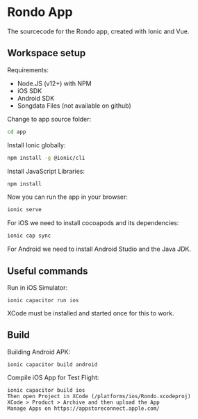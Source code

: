 # Rondo App

The sourcecode for the Rondo app, created with Ionic and Vue.

## Workspace setup

Requirements: 

 * Node.JS (v12+) with NPM
 * iOS SDK
 * Android SDK
 * Songdata Files (not available on github)

Change to app source folder:
```bash
cd app
```

Install Ionic globally:
```bash
npm install -g @ionic/cli
```

Install JavaScript Libraries:
```bash
npm install
```

Now you can run the app in your browser:
```bash
ionic serve
```

For iOS we need to install cocoapods and its dependencies:
```bash
ionic cap sync
```

For Android we need to install Android Studio and the Java JDK.


## Useful commands

Run in iOS Simulator:

    ionic capacitor run ios

XCode must be installed and started once for this to work.


## Build

Building Android APK:

    ionic capacitor build android

Compile iOS App for Test Flight:

    ionic capacitor build ios
    Then open Project in XCode (/platforms/ios/Rondo.xcodeproj)
    XCode > Product > Archive and then upload the App
    Manage Apps on https://appstoreconnect.apple.com/

